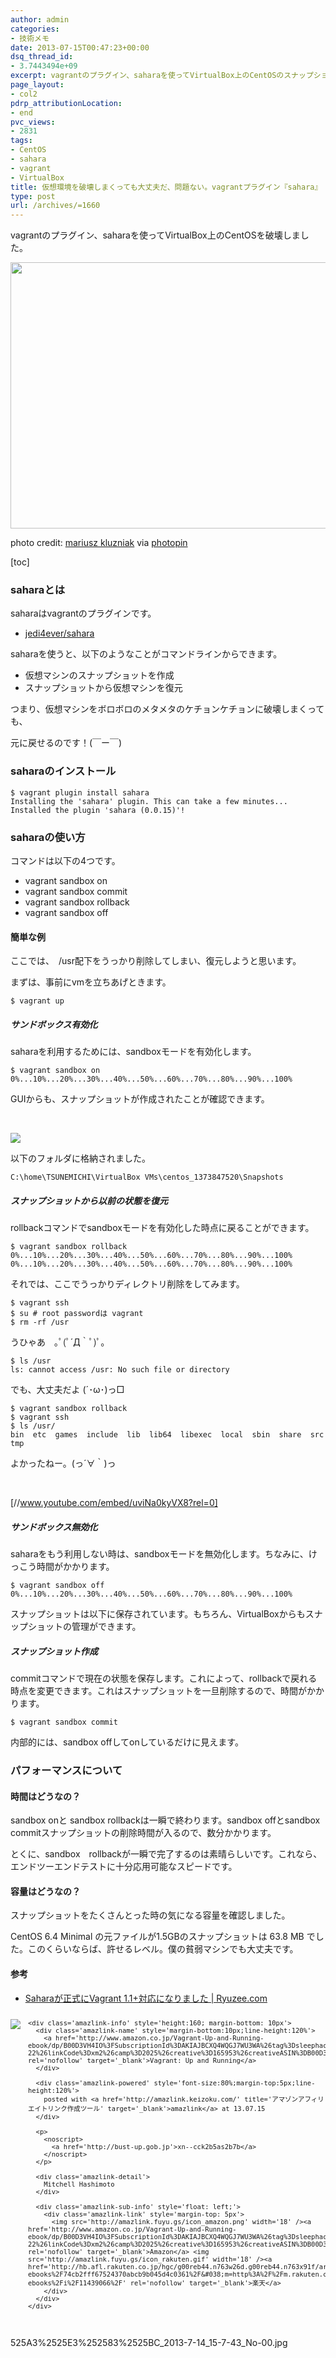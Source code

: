 ```yaml
---
author: admin
categories:
- 技術メモ
date: 2013-07-15T00:47:23+00:00
dsq_thread_id:
- 3.7443494e+09
excerpt: vagrantのプラグイン、saharaを使ってVirtualBox上のCentOSのスナップショットをとってみました。
page_layout:
- col2
pdrp_attributionLocation:
- end
pvc_views:
- 2831
tags:
- CentOS
- sahara
- vagrant
- VirtualBox
title: 仮想環境を破壊しまくっても大丈夫だ、問題ない。vagrantプラグイン『sahara』
type: post
url: /archives/=1660
---
```


vagrantのプラグイン、saharaを使ってVirtualBox上のCentOSを破壊しました。

[<img src="https://lh6.googleusercontent.com/-uqN2zM5zYpU/UeM6boTsmCI/AAAAAAAAAq8/8pYD6LnKjT0/s800/medium_8398997251.jpg" height="426" width="640" />][1]

photo credit: [mariusz kluzniak][2] via [photopin][3]</p> 

[toc]

### saharaとは

saharaはvagrantのプラグインです。

  * <a href="https://github.com/jedi4ever/sahara" target="_blank">jedi4ever/sahara</a>

saharaを使うと、以下のようなことがコマンドラインからできます。

  * 仮想マシンのスナップショットを作成
  * スナップショットから仮想マシンを復元

つまり、仮想マシンをボロボロのメタメタのケチョンケチョンに破壊しまくっても、

元に戻せるのです！(￣ー￣)

### saharaのインストール

    $ vagrant plugin install sahara
    Installing the 'sahara' plugin. This can take a few minutes...
    Installed the plugin 'sahara (0.0.15)'!
    

### saharaの使い方

コマンドは以下の4つです。

  * vagrant sandbox on
  * vagrant sandbox commit
  * vagrant sandbox rollback
  * vagrant sandbox off

#### 簡単な例

ここでは、　/usr配下をうっかり削除してしまい、復元しようと思います。

まずは、事前にvmを立ちあげときます。

    $ vagrant up
    

##### サンドボックス有効化

saharaを利用するためには、sandboxモードを有効化します。

    $ vagrant sandbox on
    0%...10%...20%...30%...40%...50%...60%...70%...80%...90%...100%
    

GUIからも、スナップショットが作成されたことが確認できます。

</br>
  
![][4]

以下のフォルダに格納されました。

    C:\home\TSUNEMICHI\VirtualBox VMs\centos_1373847520\Snapshots
    

##### スナップショットから以前の状態を復元

rollbackコマンドでsandboxモードを有効化した時点に戻ることができます。

    $ vagrant sandbox rollback
    0%...10%...20%...30%...40%...50%...60%...70%...80%...90%...100%
    0%...10%...20%...30%...40%...50%...60%...70%...80%...90%...100%
    

それでは、ここでうっかりディレクトリ削除をしてみます。

    $ vagrant ssh
    $ su # root passwordは vagrant
    $ rm -rf /usr
    

うひゃあ　｡ﾟ(ﾟ´Д｀ﾟ)ﾟ｡

    $ ls /usr
    ls: cannot access /usr: No such file or directory
    

でも、大丈夫だよ (´･ω･)っ□

    $ vagrant sandbox rollback
    $ vagrant ssh
    $ ls /usr/
    bin  etc  games  include  lib  lib64  libexec  local  sbin  share  src  tmp
    

よかったねー。(っ´∀｀)っ

</br>

[//www.youtube.com/embed/uviNa0kyVX8?rel=0]

##### サンドボックス無効化

saharaをもう利用しない時は、sandboxモードを無効化します。ちなみに、けっこう時間がかかります。

    $ vagrant sandbox off
    0%...10%...20%...30%...40%...50%...60%...70%...80%...90%...100%
    

スナップショットは以下に保存されています。もちろん、VirtualBoxからもスナップショットの管理ができます。

##### スナップショット作成

commitコマンドで現在の状態を保存します。これによって、rollbackで戻れる時点を変更できます。これはスナップショットを一旦削除するので、時間がかかります。

    $ vagrant sandbox commit
    

内部的には、sandbox offしてonしているだけに見えます。

### パフォーマンスについて

#### 時間はどうなの？

sandbox onと sandbox rollbackは一瞬で終わります。sandbox offとsandbox commitスナップショットの削除時間が入るので、数分かかります。

とくに、sandbox　rollbackが一瞬で完了するのは素晴らしいです。これなら、エンドツーエンドテストに十分応用可能なスピードです。

#### 容量はどうなの？

スナップショットをたくさんとった時の気になる容量を確認しました。

CentOS 6.4 Minimal の元ファイルが1.5GBのスナップショットは 63.8 MB でした。このくらいならば、許せるレベル。僕の貧弱マシンでも大丈夫です。

#### 参考

  * <a href="http://www.ryuzee.com/contents/blog/6682" target="_blank">Saharaが正式にVagrant 1.1+対応になりました | Ryuzee.com</a>

<div class='amazlink-box' style='text-align:left;padding-bottom:20px;font-size:small;/zoom: 1;overflow: hidden;'>
  <div class='amazlink-list' style='clear: both;'>
    <div class='amazlink-image' style='float:left;margin:0px 12px 1px 0px;'>
      <a href='http://www.amazon.co.jp/Vagrant-Up-and-Running-ebook/dp/B00D3VH4IO%3FSubscriptionId%3DAKIAJBCXQ4WQGJ7WU3WA%26tag%3Dsleephacker-22%26linkCode%3Dxm2%26camp%3D2025%26creative%3D165953%26creativeASIN%3DB00D3VH4IO' target='_blank' rel='nofollow'><img src='http://ecx.images-amazon.com/images/I/51MWELjJC4L._SL160_.jpg' style='border: none;' /></a>
    </div>
    
    <div class='amazlink-info' style='height:160; margin-bottom: 10px'>
      <div class='amazlink-name' style='margin-bottom:10px;line-height:120%'>
        <a href='http://www.amazon.co.jp/Vagrant-Up-and-Running-ebook/dp/B00D3VH4IO%3FSubscriptionId%3DAKIAJBCXQ4WQGJ7WU3WA%26tag%3Dsleephacker-22%26linkCode%3Dxm2%26camp%3D2025%26creative%3D165953%26creativeASIN%3DB00D3VH4IO' rel='nofollow' target='_blank'>Vagrant: Up and Running</a>
      </div>
      
      <div class='amazlink-powered' style='font-size:80%;margin-top:5px;line-height:120%'>
        posted with <a href='http://amazlink.keizoku.com/' title='アマゾンアフィリエイトリンク作成ツール' target='_blank'>amazlink</a> at 13.07.15
      </div>
      
      <p>
        <noscript>
          <a href='http://bust-up.gob.jp'>xn--cck2b5as2b7b</a>
        </noscript>
      </p>
      
      <div class='amazlink-detail'>
        Mitchell Hashimoto
      </div>
      
      <div class='amazlink-sub-info' style='float: left;'>
        <div class='amazlink-link' style='margin-top: 5px'>
          <img src='http://amazlink.fuyu.gs/icon_amazon.png' width='18' /><a href='http://www.amazon.co.jp/Vagrant-Up-and-Running-ebook/dp/B00D3VH4IO%3FSubscriptionId%3DAKIAJBCXQ4WQGJ7WU3WA%26tag%3Dsleephacker-22%26linkCode%3Dxm2%26camp%3D2025%26creative%3D165953%26creativeASIN%3DB00D3VH4IO' rel='nofollow' target='_blank'>Amazon</a> <img src='http://amazlink.fuyu.gs/icon_rakuten.gif' width='18' /><a href='http://hb.afl.rakuten.co.jp/hgc/g00reb44.n763w26d.g00reb44.n763x91f/archives/c=http%3A%2F%2Fitem.rakuten.co.jp%2Frakutenkobo-ebooks%2F74cb2fff67524370abcb9b045d4c0361%2F&#038;m=http%3A%2F%2Fm.rakuten.co.jp%2Frakutenkobo-ebooks%2Fi%2F11439066%2F' rel='nofollow' target='_blank'>楽天</a>
        </div>
      </div>
    </div>
  </div>
</div>

 [1]: https://picasaweb.google.com/lh/photo/74McC2p36j88beU3f1XSITyD6hjDXGH6XyE6iLrzolo?feat=embedwebsite
 [2]: http://www.flickr.com/photos/39997856@N03/8398997251/
 [3]: http://photopin.com
 [4]: http://lh4.ggpht.com/-cq7q-PgAm1s/UeJAO9KuZAI/AAAAAAAAAoI/99fqknVG0k4/SnapCrab_Oracle%252520VM%252520VirtualBox%252520%2525E3%252583%25259E%2525E3%252583%25258D%2525E3%252583%2525BC%2525E3%252582%2525B8%2525E3%252583%
525A3%2525E3%252583%2525BC_2013-7-14_15-7-43_No-00.jpg